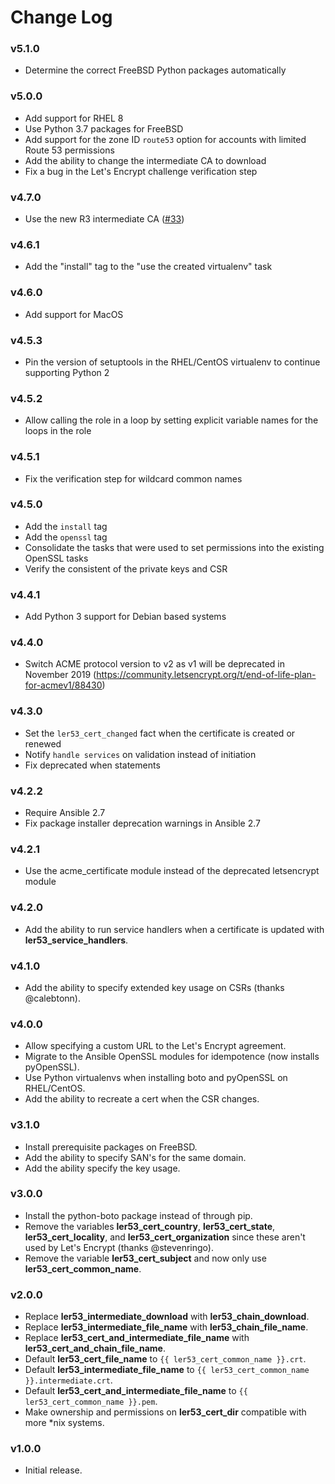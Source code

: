 # Change Log

### v5.1.0
* Determine the correct FreeBSD Python packages automatically

### v5.0.0
* Add support for RHEL 8
* Use Python 3.7 packages for FreeBSD
* Add support for the zone ID `route53` option for accounts with limited Route
  53 permissions
* Add the ability to change the intermediate CA to download
* Fix a bug in the Let's Encrypt challenge verification step

### v4.7.0
* Use the new R3 intermediate CA ([#33](https://github.com/mprahl/ansible-role-lets-encrypt-route-53/issues/33))

### v4.6.1
* Add the "install" tag to the "use the created virtualenv" task

### v4.6.0
* Add support for MacOS

### v4.5.3
* Pin the version of setuptools in the RHEL/CentOS virtualenv to continue supporting Python 2

### v4.5.2
* Allow calling the role in a loop by setting explicit variable names for the loops in the role

### v4.5.1
* Fix the verification step for wildcard common names

### v4.5.0
* Add the `install` tag
* Add the `openssl` tag
* Consolidate the tasks that were used to set permissions into the existing OpenSSL tasks
* Verify the consistent of the private keys and CSR

### v4.4.1
* Add Python 3 support for Debian based systems

### v4.4.0
* Switch ACME protocol version to v2 as v1 will be deprecated in November 2019 (https://community.letsencrypt.org/t/end-of-life-plan-for-acmev1/88430)

### v4.3.0
* Set the `ler53_cert_changed` fact when the certificate is created or renewed
* Notify `handle services` on validation instead of initiation
* Fix deprecated when statements

### v4.2.2
* Require Ansible 2.7
* Fix package installer deprecation warnings in Ansible 2.7

### v4.2.1
* Use the acme_certificate module instead of the deprecated letsencrypt module

### v4.2.0
* Add the ability to run service handlers when a certificate is updated with **ler53_service_handlers**.

### v4.1.0
* Add the ability to specify extended key usage on CSRs (thanks @calebtonn).

### v4.0.0
* Allow specifying a custom URL to the Let's Encrypt agreement.
* Migrate to the Ansible OpenSSL modules for idempotence (now installs pyOpenSSL).
* Use Python virtualenvs when installing boto and pyOpenSSL on RHEL/CentOS.
* Add the ability to recreate a cert when the CSR changes.

### v3.1.0
* Install prerequisite packages on FreeBSD.
* Add the ability to specify SAN's for the same domain.
* Add the ability specify the key usage.

### v3.0.0
* Install the python-boto package instead of through pip.
* Remove the variables **ler53_cert_country**, **ler53_cert_state**, **ler53_cert_locality**, and **ler53_cert_organization** since these aren't used by Let's Encrypt (thanks @stevenringo).
* Remove the variable **ler53_cert_subject** and now only use **ler53_cert_common_name**.

### v2.0.0
* Replace **ler53_intermediate_download** with **ler53_chain_download**.
* Replace **ler53_intermediate_file_name** with **ler53_chain_file_name**.
* Replace **ler53_cert_and_intermediate_file_name** with **ler53_cert_and_chain_file_name**.
* Default **ler53_cert_file_name** to `{{ ler53_cert_common_name }}.crt`.
* Default **ler53_intermediate_file_name** to `{{ ler53_cert_common_name }}.intermediate.crt`.
* Default **ler53_cert_and_intermediate_file_name** to `{{ ler53_cert_common_name }}.pem`.
* Make ownership and permissions on **ler53_cert_dir** compatible with more *nix systems.

### v1.0.0
* Initial release.
